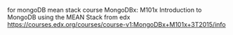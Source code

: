  for mongoDB mean stack course MongoDBx: M101x Introduction to MongoDB using the MEAN Stack from edx https://courses.edx.org/courses/course-v1:MongoDBx+M101x+3T2015/info

